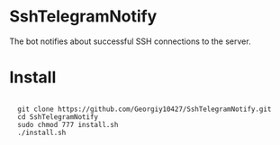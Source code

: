 # SshTelegramNotify
The bot notifies about successful SSH connections to the server.

<h1><b>Install</b></h1>
<code> 
  git clone https://github.com/Georgiy10427/SshTelegramNotify.git 
  cd SshTelegramNotify
  sudo chmod 777 install.sh
  ./install.sh
</code>

